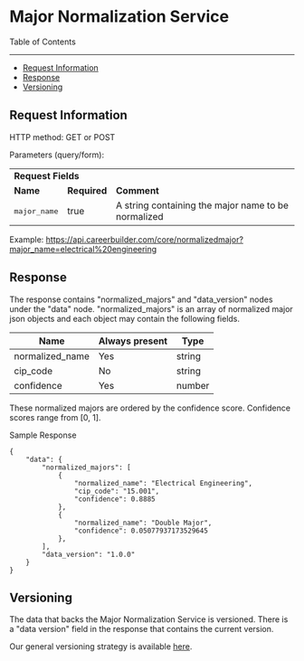 Major Normalization Service
=============

Table of Contents
_________
- [Request Information](#request-information)
- [Response](#response)
- [Versioning](#versioning)



Request Information
-----

HTTP method: GET or POST

Parameters (query/form):


<table>
    <tr>
    <td colspan="4"><b>Request Fields</b></td>
    </tr>
    <tr>
        <td><b>Name</b></td>
        <td><b>Required</b></td>
        <td><b>Comment</b></td>
    </tr>
    <tr>
        <td><pre>major_name</pre></td>
        <td>true</td>
        <td>A string containing the major name to be normalized</td>
    </tr>
</table>
 
Example: https://api.careerbuilder.com/core/normalizedmajor?major_name=electrical%20engineering


Response
-----

The response contains "normalized_majors" and "data_version" nodes under the "data" node. "normalized_majors" is an array of normalized major json objects and each object may contain the following fields.


| Name           | Always present | Type   |
|----------------|----------------|--------|
| normalized_name| Yes            | string | 
| cip_code       | No             | string |
| confidence     | Yes            | number |

These normalized majors are ordered by the confidence score. Confidence scores range from [0, 1].

Sample Response

```
{
    "data": {
        "normalized_majors": [
            {
                "normalized_name": "Electrical Engineering",
                "cip_code": "15.001",
                "confidence": 0.8885
            },
            {
                "normalized_name": "Double Major",
                "confidence": 0.05077937173529645
            },
        ],
        "data_version": "1.0.0"
    }
}
```


Versioning
-----------
The data that backs the Major Normalization Service is versioned. There is a "data version" field in the response that contains the current version.

Our general versioning strategy is available [here](/Versioning.md).
